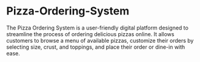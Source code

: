 # Pizza-Ordering-System
The Pizza Ordering System is a user-friendly digital platform designed to streamline the process of ordering delicious pizzas online. It allows customers to browse a menu of available pizzas, customize their orders by selecting size, crust, and toppings, and place their order or dine-in with ease. 
